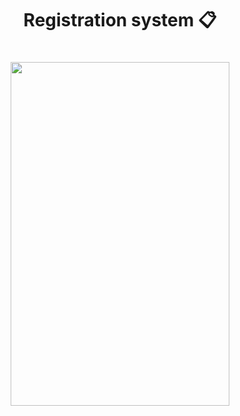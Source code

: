 <h1 align="center">
Registration system 📋
</h1>

<h1 align="center">
<img src= "" width="350" height="550" />
</h1>